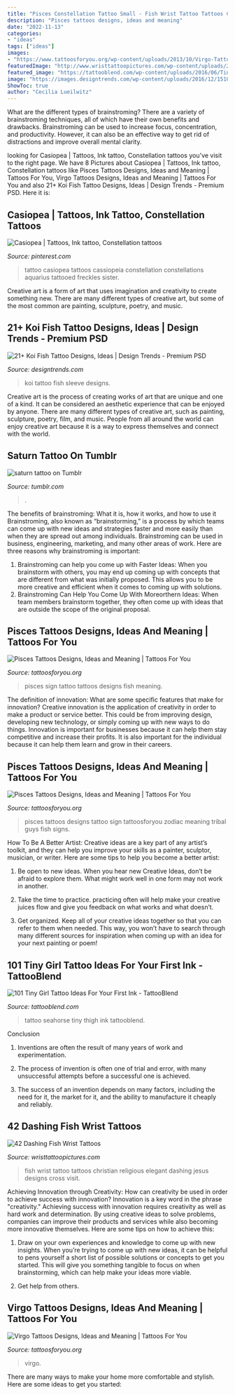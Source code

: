```yaml
---
title: "Pisces Constellation Tattoo Small - Fish Wrist Tattoo Tattoos Christian Religious Elegant Dashing Jesus Designs Cross Visit"
description: "Pisces tattoos designs, ideas and meaning"
date: "2022-11-13"
categories:
- "ideas"
tags: ["ideas"]
images:
- "https://www.tattoosforyou.org/wp-content/uploads/2013/10/Virgo-Tattoo-768x1024.jpg"
featuredImage: "http://www.wristtattoopictures.com/wp-content/uploads/2016/07/Elegnat-Fish-Tattoo-On-Wrist-ft117.jpg"
featured_image: "https://tattooblend.com/wp-content/uploads/2016/06/Tiny-girl-tattoo-design-51.jpg"
image: "https://images.designtrends.com/wp-content/uploads/2016/12/15100610/Koi-Fish-Full-Sleeve-Tattoo-Design.jpg"
ShowToc: true
author: "Cecilia Lueilwitz"
---
```



What are the different types of brainstroming?
There are a variety of brainstroming techniques, all of which have their own benefits and drawbacks. Brainstroming can be used to increase focus, concentration, and productivity. However, it can also be an effective way to get rid of distractions and improve overall mental clarity.

	

		
looking for Casiopea | Tattoos, Ink tattoo, Constellation tattoos you've visit to the right page. We have 8 Pictures about Casiopea | Tattoos, Ink tattoo, Constellation tattoos like Pisces Tattoos Designs, Ideas and Meaning | Tattoos For You, Virgo Tattoos Designs, Ideas and Meaning | Tattoos For You and also 21+ Koi Fish Tattoo Designs, Ideas | Design Trends - Premium PSD. Here it is:
		
    
## Casiopea | Tattoos, Ink Tattoo, Constellation Tattoos

<img loading=lazy src="https://i.pinimg.com/736x/9e/7c/55/9e7c550d7017c751531c968f1b3fc26c.jpg" onerror="this.onerror=null;this.src='https://tse2.mm.bing.net/th?id=OIP.Mg7crRA2-iGoJEznXHOplgHaHa&amp;pid=15.1';" alt="Casiopea | Tattoos, Ink tattoo, Constellation tattoos">

_Source: pinterest.com_

>tattoo casiopea tattoos cassiopeia constellation constellations aquarius tattooed freckles sister. 

	

Creative art is a form of art that uses imagination and creativity to create something new. There are many different types of creative art, but some of the most common are painting, sculpture, poetry, and music.

    
## 21+ Koi Fish Tattoo Designs, Ideas | Design Trends - Premium PSD

<img loading=lazy src="https://images.designtrends.com/wp-content/uploads/2016/12/15100610/Koi-Fish-Full-Sleeve-Tattoo-Design.jpg" onerror="this.onerror=null;this.src='https://tse3.mm.bing.net/th?id=OIP.BFDSEzaq7b9K9abXDW6bygHaJQ&amp;pid=15.1';" alt="21+ Koi Fish Tattoo Designs, Ideas | Design Trends - Premium PSD">

_Source: designtrends.com_

>koi tattoo fish sleeve designs. 

	

Creative art is the process of creating works of art that are unique and one of a kind. It can be considered an aesthetic experience that can be enjoyed by anyone. There are many different types of creative art, such as painting, sculpture, poetry, film, and music. People from all around the world can enjoy creative art because it is a way to express themselves and connect with the world.

    
## Saturn Tattoo On Tumblr

<img loading=lazy src="https://66.media.tumblr.com/cdc6c5c53f6e9db2949781fbe8427e2e/tumblr_o9r3trgWLw1r83clgo1_500.gif" onerror="this.onerror=null;this.src='https://tse1.mm.bing.net/th?id=OIP.jtEN2DTYUOJvSXqy8arm8wDgEs&amp;pid=15.1';" alt="saturn tattoo on Tumblr">

_Source: tumblr.com_

>. 

	

The benefits of brainstroming: What it is, how it works, and how to use it
Brainstroming, also known as “brainstorming,” is a process by which teams can come up with new ideas and strategies faster and more easily than when they are spread out among individuals. Brainstroming can be used in business, engineering, marketing, and many other areas of work. Here are three reasons why brainstroming is important: 
1. Brainstroming can help you come up with Faster Ideas: When you brainstorm with others, you may end up coming up with concepts that are different from what was initially proposed. This allows you to be more creative and efficient when it comes to coming up with solutions. 
2. Brainstroming Can Help You Come Up With Moreorthern Ideas: When team members brainstorm together, they often come up with ideas that are outside the scope of the original proposal.

    
## Pisces Tattoos Designs, Ideas And Meaning | Tattoos For You

<img loading=lazy src="http://www.tattoosforyou.org/wp-content/uploads/2013/10/Pisces-Sign-Tattoo.jpg" onerror="this.onerror=null;this.src='https://tse2.mm.bing.net/th?id=OIP.qNCWlq5HZG0zRLLqIKQY1AHaK9&amp;pid=15.1';" alt="Pisces Tattoos Designs, Ideas and Meaning | Tattoos For You">

_Source: tattoosforyou.org_

>pisces sign tattoo tattoos designs fish meaning. 

	

The definition of innovation: What are some specific features that make for innovation?
Creative innovation is the application of creativity in order to make a product or service better. This could be from improving design, developing new technology, or simply coming up with new ways to do things. Innovation is important for businesses because it can help them stay competitive and increase their profits. It is also important for the individual because it can help them learn and grow in their careers.

    
## Pisces Tattoos Designs, Ideas And Meaning | Tattoos For You

<img loading=lazy src="https://www.tattoosforyou.org/wp-content/uploads/2013/10/Pisces-Tattoo-Designs-For-Men.jpg" onerror="this.onerror=null;this.src='https://tse1.mm.bing.net/th?id=OIP.ZDt5oS4r4J7wCa6kkJqsbgHaJ4&amp;pid=15.1';" alt="Pisces Tattoos Designs, Ideas and Meaning | Tattoos For You">

_Source: tattoosforyou.org_

>pisces tattoos designs tattoo sign tattoosforyou zodiac meaning tribal guys fish signs. 

	

How To Be A Better Artist:
Creative ideas are a key part of any artist’s toolkit, and they can help you improve your skills as a painter, sculptor, musician, or writer. Here are some tips to help you become a better artist:
1. Be open to new ideas. When you hear new Creative Ideas, don’t be afraid to explore them. What might work well in one form may not work in another.

2. Take the time to practice. practicing often will help make your creative juices flow and give you feedback on what works and what doesn’t.

3. Get organized. Keep all of your creative ideas together so that you can refer to them when needed. This way, you won’t have to search through many different sources for inspiration when coming up with an idea for your next painting or poem!

    
## 101 Tiny Girl Tattoo Ideas For Your First Ink - TattooBlend

<img loading=lazy src="https://tattooblend.com/wp-content/uploads/2016/06/Tiny-girl-tattoo-design-51.jpg" onerror="this.onerror=null;this.src='https://tse3.mm.bing.net/th?id=OIP.RrsopOPmRQlrSr7mcKAzlgHaJa&amp;pid=15.1';" alt="101 Tiny Girl Tattoo Ideas For Your First Ink - TattooBlend">

_Source: tattooblend.com_

>tattoo seahorse tiny thigh ink tattooblend. 

	

Conclusion
1. Inventions are often the result of many years of work and experimentation.
2. The process of invention is often one of trial and error, with many unsuccessful attempts before a successful one is achieved.

3. The success of an invention depends on many factors, including the need for it, the market for it, and the ability to manufacture it cheaply and reliably.

    
## 42 Dashing Fish Wrist Tattoos

<img loading=lazy src="http://www.wristtattoopictures.com/wp-content/uploads/2016/07/Elegnat-Fish-Tattoo-On-Wrist-ft117.jpg" onerror="this.onerror=null;this.src='https://tse4.mm.bing.net/th?id=OIP.HwW-WFqq3StV1LOrztGjlAHaFj&amp;pid=15.1';" alt="42 Dashing Fish Wrist Tattoos">

_Source: wristtattoopictures.com_

>fish wrist tattoo tattoos christian religious elegant dashing jesus designs cross visit. 

	

Achieving Innovation through Creativity: How can creativity be used in order to achieve success with innovation?
Innovation is a key word in the phrase "creativity." Achieving success with innovation requires creativity as well as hard work and determination. By using creative ideas to solve problems, companies can improve their products and services while also becoming more innovative themselves. Here are some tips on how to achieve this: 
1. Draw on your own experiences and knowledge to come up with new insights. When you’re trying to come up with new ideas, it can be helpful to pens yourself a short list of possible solutions or concepts to get you started. This will give you something tangible to focus on when brainstorming, which can help make your ideas more viable. 

2. Get help from others.

    
## Virgo Tattoos Designs, Ideas And Meaning | Tattoos For You

<img loading=lazy src="https://www.tattoosforyou.org/wp-content/uploads/2013/10/Virgo-Tattoo-768x1024.jpg" onerror="this.onerror=null;this.src='https://tse4.mm.bing.net/th?id=OIP.65dOiPSWTt6ysL-7pz_xPAHaJ4&amp;pid=15.1';" alt="Virgo Tattoos Designs, Ideas and Meaning | Tattoos For You">

_Source: tattoosforyou.org_

>virgo. 

	

There are many ways to make your home more comfortable and stylish. Here are some ideas to get you started: 

